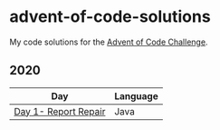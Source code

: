 # advent-of-code-solutions
My code solutions for the [Advent of Code Challenge](https://adventofcode.com/).

## 2020
| Day                  | Language |
|----------------------|----------|
| [Day 1- Report Repair](<Day 1 - Report Repair/Day1ReportRepair.java>) | Java |

